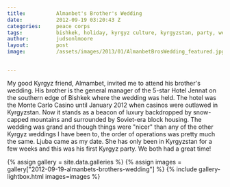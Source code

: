 ```yaml
---
title:			Almanbet's Brother's Wedding
date:			2012-09-19 03:20:43 Z
categories:		peace corps
tags:			bishkek, holiday, kyrgyz culture, kyrgyzstan, party, wedding
author:			judsonlmoore
layout:			post
image:			/assets/images/2013/01/AlmanbetBrosWedding_featured.jpg


---
```


My good Kyrgyz friend, Almambet, invited me to attend his brother's wedding. His brother is the general manager of the 5-star Hotel Jennat on the southern edge of Bishkek where the wedding was held. The hotel was the Monte Carlo Casino until January 2012 when casinos were outlawed in Kyrgyzstan. Now it stands as a beacon of luxury backdropped by snow-capped mountains and surrounded by Soviet-era block housing. The wedding was grand and though things were "nicer" than any of the other Kyrgyz weddings I have been to, the order of operations was pretty much the same. Ljuba came as my date. She has only been in Kyrgyzstan for a few weeks and this was his first Kyrgyz party. We both had a great time!

{% assign gallery = site.data.galleries %}
{% assign images = gallery["2012-09-19-almanbets-brothers-wedding"] %}
{% include gallery-lightbox.html images=images %}
